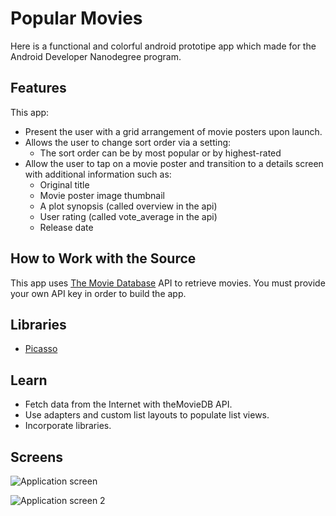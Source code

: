 # Popular Movies

Here is a functional and colorful android prototipe app which made for the  Android Developer Nanodegree program.

## Features

This app:

* Present the user with a grid arrangement of movie posters upon launch.
* Allows the user to change sort order via a setting:
    - The sort order can be by most popular or by highest-rated
* Allow the user to tap on a movie poster and transition to a details screen with additional information such as:
    - Original title
    - Movie poster image thumbnail
    - A plot synopsis (called overview in the api)
    - User rating (called vote_average in the api)
    - Release date


## How to Work with the Source

This app uses [The Movie Database](https://www.themoviedb.org/documentation/api) API to retrieve movies.
You must provide your own API key in order to build the app.

## Libraries

* [Picasso](http://square.github.io/picasso/)


## Learn

* Fetch data from the Internet with theMovieDB API.
* Use adapters and custom list layouts to populate list views.
* Incorporate libraries.

## Screens

 ![Application screen](https://github.com/josmarycarrero/Popular-Movies/blob/master/screenshots/screen.png)

 ![Application screen 2](https://github.com/josmarycarrero/Popular-Movies/blob/master/screenshots/screen2.png)

